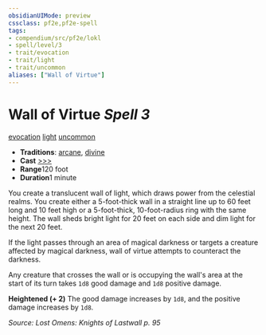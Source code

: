 ```yaml
---
obsidianUIMode: preview
cssclass: pf2e,pf2e-spell
tags:
- compendium/src/pf2e/lokl
- spell/level/3
- trait/evocation
- trait/light
- trait/uncommon
aliases: ["Wall of Virtue"]
---
```

# Wall of Virtue *Spell 3*   
[evocation](../../Rules/traits/evocation.md)  [light](../../Rules/traits/light.md)  [uncommon](../../Rules/traits/uncommon.md)  

- **Traditions**: [arcane](../../Rules/traits/arcane.md), [divine](../../Rules/traits/divine.md)
- **Cast** [>>>](../../Rules/core-rulebook/chapter-9-playing-the-game.md#Actions "Three-Action") 
- **Range**120 foot
- **Duration**1 minute

You create a translucent wall of light, which draws power from the celestial realms. You create either a 5-foot-thick wall in a straight line up to 60 feet long and 10 feet high or a 5-foot-thick, 10-foot-radius ring with the same height. The wall sheds bright light for 20 feet on each side and dim light for the next 20 feet.

If the light passes through an area of magical darkness or targets a creature affected by magical darkness, wall of virtue attempts to counteract the darkness.

Any creature that crosses the wall or is occupying the wall's area at the start of its turn takes `1d8` good damage and `1d8` positive damage.

**Heightened (+ 2)** The good damage increases by `1d8`, and the positive damage increases by `1d8`.

*Source: Lost Omens: Knights of Lastwall p. 95*